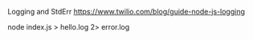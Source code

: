 

Logging and StdErr
https://www.twilio.com/blog/guide-node-js-logging

node index.js > hello.log 2> error.log

